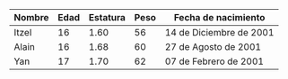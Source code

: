 | Nombre  	| Edad 	| Estatura  	| Peso 	| Fecha de nacimiento     	|
|---------	|------	|-----------	|------	|-------------------------	|
| Itzel   	| 16   	| 1.60      	| 56   	| 14 de Diciembre de 2001 	|
| Alain   	| 16   	| 1.68      	| 60   	| 27 de Agosto de 2001    	|
| Yan     	| 17   	| 1.70      	| 62   	| 07 de Febrero de 2001   	|
